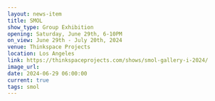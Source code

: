 ```yaml
---
layout: news-item
title: SMOL
show_type: Group Exhibition
opening: Saturday, June 29th, 6-10PM
on_view: June 29th - July 20th, 2024
venue: Thinkspace Projects
location: Los Angeles
link: https://thinkspaceprojects.com/shows/smol-gallery-i-2024/
image_url:
date: 2024-06-29 06:00:00
current: true
tags: smol
---
```

